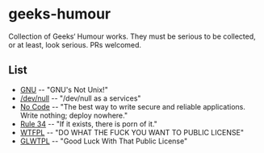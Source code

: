 # geeks-humour
Collection of Geeks‘ Humour works. They must be serious to be collected, or at least, look serious. PRs welcomed.
## List
* [GNU](https://www.gnu.org/) -- "GNU's Not Unix!"
* [/dev/null](https://devnull-as-a-service.com/) -- "/dev/null as a services"
* [No Code](https://github.com/kelseyhightower/nocode) -- "The best way to write secure and reliable applications. Write nothing; deploy nowhere."
* [Rule 34](https://en.wikipedia.org/wiki/Rule_34_(Internet_meme)) -- "If it exists, there is porn of it."
* [WTFPL](https://en.wikipedia.org/wiki/WTFPL) -- "DO WHAT THE FUCK YOU WANT TO PUBLIC LICENSE"
* [GLWTPL](https://github.com/me-shaon/GLWTPL) -- "Good Luck With That Public License"
